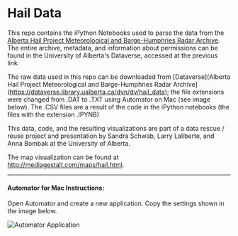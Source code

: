 # Hail Data

This repo contains the iPython Notebooks used to parse the data from the [Alberta Hail Project Meteorological and Barge-Humphries Radar Archive](https://dataverse.library.ualberta.ca/dvn/dv/hail_data). The entire archive, metadata, and information about permissions can be found in the University of Alberta's Dataverse, accessed at the previous link.

The raw data used in this repo can be downloaded from [Dataverse](Alberta Hail Project Meteorological and Barge-Humphries Radar Archive](https://dataverse.library.ualberta.ca/dvn/dv/hail_data); the file extensions were changed from .DAT to .TXT using Automator on Mac (see image below). The .CSV files are a result of the code in the iPython notebooks (the files with the extension .IPYNB)

This data, code, and the resulting visualizations are part of a data rescue / reuse project and presentation by Sandra Schwab, Larry Laliberte, and Anna Bombak at the University of Alberta.

The map visualization can be found at http://mediagestalt.com/maps/hail.html.

--------
#### Automator for Mac Instructions:
Open Automator and create a new application. Copy the settings shown in the image below.

![Automator Application](https://github.com/mediagestalt/hail/extensionChanger.png)
